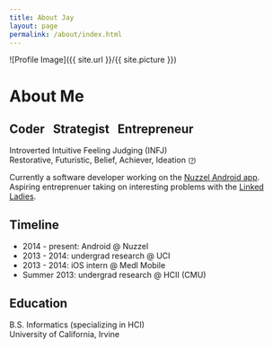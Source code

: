```yaml
---
title: About Jay
layout: page
permalink: /about/index.html
---
```

![Profile Image]({{ site.url }}/{{ site.picture }})

<h1>About Me</h1>
<h2>Coder  &nbsp;  Strategist  &nbsp;  Entrepreneur</h2>

Introverted Intuitive Feeling Judging (INFJ)<br />
Restorative, Futuristic, Belief, Achiever, Ideation <small>([?](http://www.tomrath.org/book/strengthsfinder/))</small>


Currently a software developer working on the [Nuzzel Android
app](https://play.google.com/store/apps/details?id=com.nuzzel.android). 
Aspiring entreprenuer taking on interesting problems with the 
[Linked Ladies](http://linkedladies.com/).

<h2>Timeline</h2>

* <span class="evidence">2014 - present: Android @ Nuzzel</span>
* 2013 - 2014: undergrad research @ UCI
* 2013 - 2014: iOS intern @ Medl Mobile
* Summer 2013: undergrad research @ HCII (CMU)

<h2>Education</h2>
B.S. Informatics (specializing in HCI)<br />
University of California, Irvine
